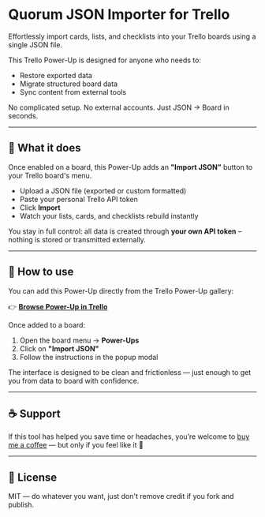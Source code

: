 # Quorum JSON Importer for Trello

Effortlessly import cards, lists, and checklists into your Trello boards using a single JSON file.

This Trello Power-Up is designed for anyone who needs to:
- Restore exported data
- Migrate structured board data
- Sync content from external tools

No complicated setup. No external accounts. Just JSON → Board in seconds.

---

## 🔧 What it does

Once enabled on a board, this Power-Up adds an **"Import JSON"** button to your Trello board's menu.

- Upload a JSON file (exported or custom formatted)
- Paste your personal Trello API token
- Click **Import**
- Watch your lists, cards, and checklists rebuild instantly

You stay in full control: all data is created through **your own API token** – nothing is stored or transmitted externally.

---

## 🚀 How to use

You can add this Power-Up directly from the Trello Power-Up gallery:

👉 **[Browse Power-Up in Trello](https://trello.com/power-ups)**

Once added to a board:
1. Open the board menu → **Power-Ups**
2. Click on **"Import JSON"**
3. Follow the instructions in the popup modal

The interface is designed to be clean and frictionless — just enough to get you from data to board with confidence.

---

## ☕ Support

If this tool has helped you save time or headaches, you’re welcome to [buy me a coffee](https://buymeacoffee.com/oetel) — but only if you feel like it 🙂

---

## 📄 License

MIT — do whatever you want, just don't remove credit if you fork and publish.
